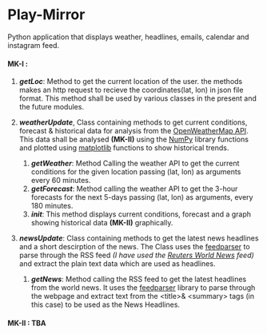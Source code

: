 # Play-Mirror
Python application that displays weather, headlines, emails, calendar and instagram feed. 

#### MK-I : 
1. ***getLoc***: Method to get the current location of the user. the methods makes an http request to recieve the coordinates(lat, lon) in json file format. This method shall be used by various classes in the present and the future modules.

2. ***weatherUpdate***, Class containing methods to get current conditions, forecast & historical data for analysis from the [OpenWeatherMap API](https://openweathermap.org/api). This data shall be analysed **(MK-II)** using the [NumPy](http://www.numpy.org/) library functions and plotted using [matplotlib](https://matplotlib.org/) functions to show historical trends.

    1. ***getWeather***: Method Calling the weather API to get the current conditions for the given location passing (lat, lon) as arguments every 60 minutes.
    2. ***getForecast***: Method calling the weather API to get the 3-hour forecasts for the next 5-days passing (lat, lon) as arguments, every 180 minutes.
    3. ***init***: This method displays current conditions, forecast and a graph showing historical data **(MK-II)** graphically.

3. ***newsUpdate***: Class containing methods to get the latest news headlines and a short descirption of the news. The Class uses the  [feedparser](https://pypi.org/project/feedparser/) to parse through the RSS feed *(I have used the [Reuters World News](http://feeds.reuters.com/Reuters/worldNews) feed)* and extract the plain text data which are used as headlines.

   1. ***getNews***: Method calling the RSS feed to get the latest headlines from the world news. It uses the [feedparser](https://pypi.org/project/feedparser/) library to parse through the webpage and extract text from the \<title>& \<summary> tags (in this case) to be used as the News Headlines.
   
   
#### MK-II : TBA
